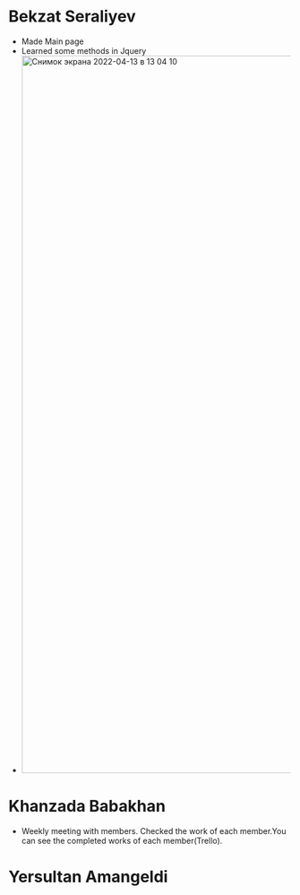 # Bekzat Seraliyev
* Made Main page
* Learned some methods in Jquery
* <img width="1280" alt="Снимок экрана 2022-04-13 в 13 04 10" src="https://user-images.githubusercontent.com/64161820/163119192-3b44da4b-1b68-4486-a26c-b4d38b90356b.png">

# Khanzada Babakhan
* Weekly meeting with members. Checked the work of each member.You can see the completed works of each member(Trello).

# Yersultan Amangeldi
